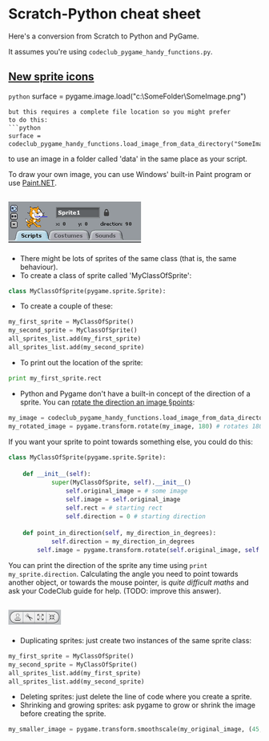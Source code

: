 Scratch-Python cheat sheet
==========================

Here's a conversion from Scratch to Python and PyGame.

It assumes you're using `codeclub_pygame_handy_functions.py`.

[New sprite icons](new-sprite-icons.png)
------------

```python```
surface = pygame.image.load("c:\SomeFolder\SomeImage.png")
```
but this requires a complete file location so you might prefer
to do this:
```python
surface = codeclub_pygame_handy_functions.load_image_from_data_directory("SomeImage.png")
```
to use an image in a folder called 'data' in the same place
as your script.

To draw your own image, you can use Windows' built-in Paint program or use [Paint.NET](http://www.getpaint.net/).

![Sprite title and motion types](sprite-title-motion-types.png)
--------

* There might be lots of sprites of the same class (that is, the same behaviour).
* To create a class of sprite called 'MyClassOfSprite':
```python
class MyClassOfSprite(pygame.sprite.Sprite):
```
* To create a couple of these:
```python
my_first_sprite = MyClassOfSprite()
my_second_sprite = MyClassOfSprite()
all_sprites_list.add(my_first_sprite)
all_sprites_list.add(my_second_sprite)
```
* To print out the location of the sprite:
```python
print my_first_sprite.rect
```
* Python and Pygame don't have a built-in concept of the direction of a sprite. You can [rotate the direction an image §points](http://www.pygame.org/docs/ref/transform.html#pygame.transform.rotate):
```python
my_image = codeclub_pygame_handy_functions.load_image_from_data_directory('ball.png')
my_rotated_image = pygame.transform.rotate(my_image, 180) # rotates 180 degrees
```
If you want your sprite to point towards something else, you could do this:
```python
class MyClassOfSprite(pygame.sprite.Sprite):

    def __init__(self):
		    super(MyClassOfSprite, self).__init__()
				self.original_image = # some image
				self.image = self.original_image
				self.rect = # starting rect
				self.direction = 0 # starting direction

    def point_in_direction(self, my_direction_in_degrees):
		    self.direction = my_direction_in_degrees
        self.image = pygame.transform.rotate(self.original_image, self.direction)
```
You can print the direction of the sprite any time using ```print my_sprite.direction```. Calculating the angle you need to point towards another object, or towards the mouse pointer, is _quite difficult maths_ and ask your CodeClub guide for help. (TODO: improve this answer).

![Scissors and big/small things](sprite-stamp-scissors-big-small.png)
------------------

* Duplicating sprites: just create two instances of the same sprite class:
```python
my_first_sprite = MyClassOfSprite()
my_second_sprite = MyClassOfSprite()
all_sprites_list.add(my_first_sprite)
all_sprites_list.add(my_second_sprite)
```
* Deleting sprites: just delete the line of code where you create a sprite.
* Shrinking and growing sprites: ask pygame to grow or shrink the image before creating the sprite.
```python
my_smaller_image = pygame.transform.smoothscale(my_original_image, (45, 65)) # 45,65 is new width, height
```


